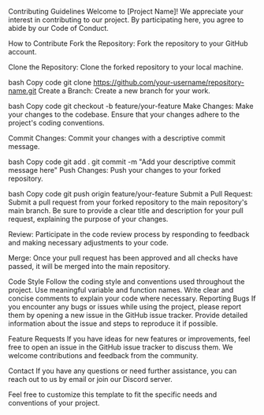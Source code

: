 Contributing Guidelines
Welcome to [Project Name]! We appreciate your interest in contributing to our project. By participating here, you agree to abide by our Code of Conduct.

How to Contribute
Fork the Repository: Fork the repository to your GitHub account.

Clone the Repository: Clone the forked repository to your local machine.

bash
Copy code
git clone https://github.com/your-username/repository-name.git
Create a Branch: Create a new branch for your work.

bash
Copy code
git checkout -b feature/your-feature
Make Changes: Make your changes to the codebase. Ensure that your changes adhere to the project's coding conventions.

Commit Changes: Commit your changes with a descriptive commit message.

bash
Copy code
git add .
git commit -m "Add your descriptive commit message here"
Push Changes: Push your changes to your forked repository.

bash
Copy code
git push origin feature/your-feature
Submit a Pull Request: Submit a pull request from your forked repository to the main repository's main branch. Be sure to provide a clear title and description for your pull request, explaining the purpose of your changes.

Review: Participate in the code review process by responding to feedback and making necessary adjustments to your code.

Merge: Once your pull request has been approved and all checks have passed, it will be merged into the main repository.

Code Style
Follow the coding style and conventions used throughout the project.
Use meaningful variable and function names.
Write clear and concise comments to explain your code where necessary.
Reporting Bugs
If you encounter any bugs or issues while using the project, please report them by opening a new issue in the GitHub issue tracker. Provide detailed information about the issue and steps to reproduce it if possible.

Feature Requests
If you have ideas for new features or improvements, feel free to open an issue in the GitHub issue tracker to discuss them. We welcome contributions and feedback from the community.

Contact
If you have any questions or need further assistance, you can reach out to us by email or join our Discord server.

Feel free to customize this template to fit the specific needs and conventions of your project.





